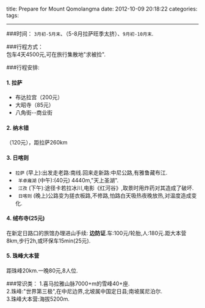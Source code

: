 title: Prepare for Mount Qomolangma
date: 2012-10-09 20:18:22
categories: 
tags: 

---
###时间：
`3月初-5月末`、（5-8月拉萨旺季太挤）、`9月初-10月末`.
<!--more-->
###行程方式：  
包车4天4500元,可在旅行集散地"求被捡".

###行程安排:
####  1. 拉萨  
 * 布达拉宫（200元）  
 * 大昭寺（85元）
 * 八角街--商业街  
 
####  2. 纳木错
 （120元），距拉萨260km   

####  3. 日喀则   
+ `拉萨` (早上):出发走老路:南线.回来走新路:中尼公路,有雅鲁藏布江.     
+ ` 羊卓雍湖` (中午):(40元) 4440m,"天上圣湖".    
+ ` 江孜` (下午):途径卡若拉冰川,电影《红河谷》,取景时用炸药对其造成了破坏.      
+ ` 日喀则` (晚上)公路变为搓衣板路,不修路,怕路白天吸热夜晚放热,对温度造成变化.    
 
####  4. 绒布寺(25元)     
在新定日路口的旅馆办理进山手续: **边防证**.车:100元/轮胎,人:180元.距大本营8km,步行2h,或环保车15min(25元).  
  
####  5. 珠峰大本营  
距珠峰20km.一晚80元,8人位.
     
###常识类：
1.喜马拉雅山脉7000+m的雪峰40+座.  
2.珠峰:"世界第三极",在中尼边界,北坡属中国定日县;南坡属尼泊尔.  
3.珠峰大本营:海拔5200m.  
